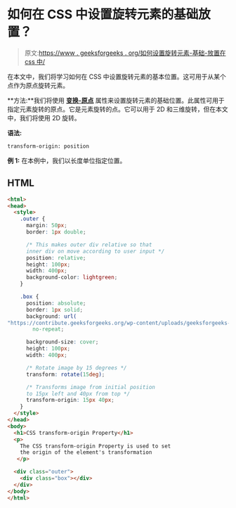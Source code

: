# 如何在 CSS 中设置旋转元素的基础放置？

> 原文:[https://www . geeksforgeeks . org/如何设置旋转元素-基础-放置在 css 中/](https://www.geeksforgeeks.org/how-to-set-a-rotated-elements-base-placement-in-css/)

在本文中，我们将学习如何在 CSS 中设置旋转元素的基本位置。这可用于从某个点作为原点旋转元素。

**方法:**我们将使用 **[变换-原点](https://www.geeksforgeeks.org/css-transform-origin-property/)** 属性来设置旋转元素的基础位置。此属性可用于指定元素旋转的原点。它是元素旋转的点。它可以用于 2D 和三维旋转，但在本文中，我们将使用 2D 旋转。

**语法:**

```html
transform-origin: position
```

**例 1:** 在本例中，我们以长度单位指定位置。

## HTML

```html
<html>
<head>
  <style>
    .outer {
      margin: 50px;
      border: 1px double;

      /* This makes outer div relative so that 
      inner div on move according to user input */
      position: relative;
      height: 100px;
      width: 400px;
      background-color: lightgreen;
    }

    .box {
      position: absolute;
      border: 1px solid;
      background: url(
"https://contribute.geeksforgeeks.org/wp-content/uploads/geeksforgeeks-logo.png")
        no-repeat;

      background-size: cover;
      height: 100px;
      width: 400px;

      /* Rotate image by 15 degrees */
      transform: rotate(15deg);

      /* Transforms image from initial position
      to 15px left and 40px from top */
      transform-origin: 15px 40px;
    }
  </style>
</head>
<body>
  <h1>CSS transform-origin Property</h1>
  <p>
    The CSS transform-origin Property is used to set
    the origin of the element's transformation
   </p>

  <div class="outer">
    <div class="box"></div>
  </div>
</body>
</html>
```